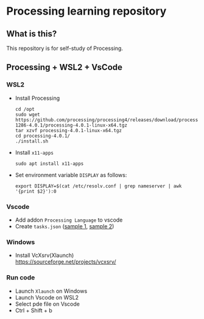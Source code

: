 # Processing learning repository
## What is this?
This repository is for self-study of Processing.

## Processing + WSL2 + VsCode
### WSL2
- Install Processing
    ```
    cd /opt
    sudo wget https://github.com/processing/processing4/releases/download/processing-1286-4.0.1/processing-4.0.1-linux-x64.tgz
    tar xzvf processing-4.0.1-linux-x64.tgz
    cd processing-4.0.1/
    ./install.sh
    ```
- Install `x11-apps`
    ```
    sudo apt install x11-apps
    ```
- Set environment variable `DISPLAY` as follows:   
    ```
    export DISPLAY=$(cat /etc/resolv.conf | grep nameserver | awk '{print $2}'):0 
    ```

### Vscode
- Add addon `Processing Language` to vscode
- Create `tasks.json` ([sample 1](.vscode/tasks.json), [sample 2](./triangle_rotation/.vscode/tasks.json))

### Windows
- Install VcXsrv(Xlaunch)  
    https://sourceforge.net/projects/vcxsrv/

### Run code
- Launch `Xlaunch` on Windows
- Launch Vscode on WSL2
- Select pde file on Vscode
- Ctrl + Shift + b